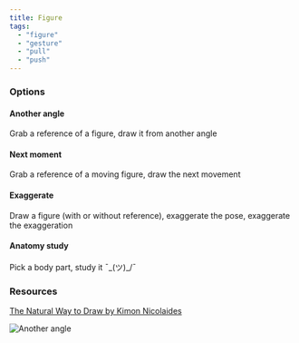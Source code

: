 ```yaml
---
title: Figure
tags:
  - "figure"
  - "gesture"
  - "pull"
  - "push"
---
```


### Options

#### Another angle

Grab a reference of a figure, draw it from another angle

#### Next moment

Grab a reference of a moving figure, draw the next movement

#### Exaggerate

Draw a figure (with or without reference), exaggerate the pose, exaggerate the exaggeration

#### Anatomy study

Pick a body part, study it ¯\_(ツ)\_/¯

### Resources

[The Natural Way to Draw by Kimon Nicolaides](https://www.goodreads.com/book/show/3061.The_Natural_Way_to_Draw)

![Another angle](https://live.staticflickr.com/65535/51158576407_063271ced7_k.jpg)
